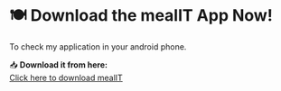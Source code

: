 # 🍽️ Download the mealIT App Now!  

To check my application in your android phone.

📥 **Download it from here:**  
[Click here to download mealIT](https://drive.google.com/file/d/11AfDrh2sBckbO3hY78roR02q04JOICIa/view?usp=sharing)  

